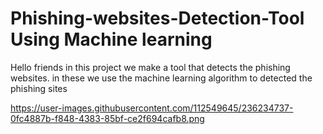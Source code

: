 # Phishing-websites-Detection-Tool Using Machine learning
Hello friends in this project we make a tool that detects the phishing websites. in these we use the machine learning algorithm to 
detected the phishing sites


https://user-images.githubusercontent.com/112549645/236234737-0fc4887b-f848-4383-85bf-ce2f694cafb8.png
